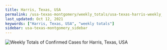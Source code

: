 ```yaml
---
title: Harris, Texas, USA
permalink: /usa-texas-montgomery/weekly_totals/usa-texas-harris-weekly_totals.html
last_updated: Oct 12, 2021
keywords: ["Harris, Texas, USA", "weekly totals"]
sidebar: usa-texas-montgomery_sidebar
---
```


![Weekly Totals of Confirmed Cases for Harris, Texas, USA](/covid_tracker/images/graphs/usa-texas-harris-weekly_totals_graph.png)
